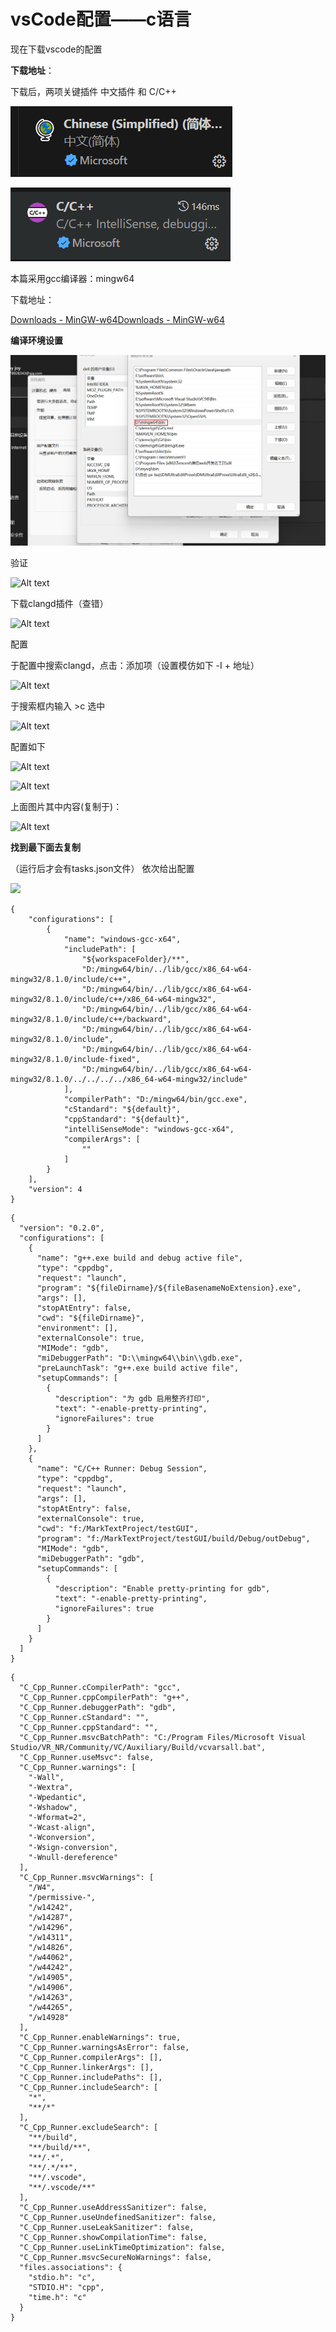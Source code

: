 # vsCode配置——c语言

现在下载vscode的配置

**下载地址**：

下载后，两项关键插件 中文插件 和 C/C++

![Github Image](assets/1d56f55dfa2b6bda3dfdfc9b7ba0d8fa4a707ff1.png)

![Github Image](assets/fcfb2479dd7c8cf0e1d5981da7b928ffbefe25b8.png)

本篇采用gcc编译器：mingw64

下载地址：

[Downloads - MinGW-w64](https://www.mingw-w64.org/downloads/)[Downloads - MinGW-w64](https://www.mingw-w64.org/downloads/)

**编译环境设置**

![](assets/f8b0a2f0e12dbf30f54c65177ac18c7e5ee82180.png)

验证

![Alt text](F:\MarktextPhoto\9fc635831a657cfe8c9fd7b4d33655127899b81c.png)

下载clangd插件（查错）

![Alt text](F:\MarktextPhoto\23fde8c3299bb7ebe4cfe55d41700773201e489d.png)

配置

于配置中搜索clangd，点击：添加项（设置模仿如下 -I + 地址）

![Alt text](F:\MarktextPhoto\a83c465a38f210dd1532b7ec8e43f2baa6fea3a2.png)

于搜索框内输入 >c 选中

![Alt text](F:\MarktextPhoto\7c9d6fa4e980224a105222239cb48156d0cc3637.png)

配置如下

![Alt text](F:\MarktextPhoto\deb3bf12cf5cb57de504c3bbc93f0ad0cce07a8e.png)

![Alt text](F:\MarktextPhoto\83448051d25abadcfbfc2ee2914d485074c6e971.png)

上面图片其中内容(复制于)：

![Alt text](F:\MarktextPhoto\2e4110b8ae74b6645b87170694e0d1007a422a10.png)

**找到最下面去复制**

（运行后才会有tasks.json文件） 依次给出配置

![](F:\MarktextPhoto\2024-08-19-17-55-18-image.png)

```
{
    "configurations": [
        {
            "name": "windows-gcc-x64",
            "includePath": [
                "${workspaceFolder}/**",
                "D:/mingw64/bin/../lib/gcc/x86_64-w64-mingw32/8.1.0/include/c++",
                "D:/mingw64/bin/../lib/gcc/x86_64-w64-mingw32/8.1.0/include/c++/x86_64-w64-mingw32",
                "D:/mingw64/bin/../lib/gcc/x86_64-w64-mingw32/8.1.0/include/c++/backward",
                "D:/mingw64/bin/../lib/gcc/x86_64-w64-mingw32/8.1.0/include",
                "D:/mingw64/bin/../lib/gcc/x86_64-w64-mingw32/8.1.0/include-fixed",
                "D:/mingw64/bin/../lib/gcc/x86_64-w64-mingw32/8.1.0/../../../../x86_64-w64-mingw32/include"
            ],
            "compilerPath": "D:/mingw64/bin/gcc.exe",
            "cStandard": "${default}",
            "cppStandard": "${default}",
            "intelliSenseMode": "windows-gcc-x64",
            "compilerArgs": [
                ""
            ]
        }
    ],
    "version": 4
}
```

```
{
  "version": "0.2.0",
  "configurations": [
    {
      "name": "g++.exe build and debug active file",
      "type": "cppdbg",
      "request": "launch",
      "program": "${fileDirname}/${fileBasenameNoExtension}.exe",
      "args": [],
      "stopAtEntry": false,
      "cwd": "${fileDirname}",
      "environment": [],
      "externalConsole": true,
      "MIMode": "gdb",
      "miDebuggerPath": "D:\\mingw64\\bin\\gdb.exe",
      "preLaunchTask": "g++.exe build active file",
      "setupCommands": [
        {
          "description": "为 gdb 启用整齐打印",
          "text": "-enable-pretty-printing",
          "ignoreFailures": true
        }
      ]
    },
    {
      "name": "C/C++ Runner: Debug Session",
      "type": "cppdbg",
      "request": "launch",
      "args": [],
      "stopAtEntry": false,
      "externalConsole": true,
      "cwd": "f:/MarkTextProject/testGUI",
      "program": "f:/MarkTextProject/testGUI/build/Debug/outDebug",
      "MIMode": "gdb",
      "miDebuggerPath": "gdb",
      "setupCommands": [
        {
          "description": "Enable pretty-printing for gdb",
          "text": "-enable-pretty-printing",
          "ignoreFailures": true
        }
      ]
    }
  ]
}
```

```
{
  "C_Cpp_Runner.cCompilerPath": "gcc",
  "C_Cpp_Runner.cppCompilerPath": "g++",
  "C_Cpp_Runner.debuggerPath": "gdb",
  "C_Cpp_Runner.cStandard": "",
  "C_Cpp_Runner.cppStandard": "",
  "C_Cpp_Runner.msvcBatchPath": "C:/Program Files/Microsoft Visual Studio/VR_NR/Community/VC/Auxiliary/Build/vcvarsall.bat",
  "C_Cpp_Runner.useMsvc": false,
  "C_Cpp_Runner.warnings": [
    "-Wall",
    "-Wextra",
    "-Wpedantic",
    "-Wshadow",
    "-Wformat=2",
    "-Wcast-align",
    "-Wconversion",
    "-Wsign-conversion",
    "-Wnull-dereference"
  ],
  "C_Cpp_Runner.msvcWarnings": [
    "/W4",
    "/permissive-",
    "/w14242",
    "/w14287",
    "/w14296",
    "/w14311",
    "/w14826",
    "/w44062",
    "/w44242",
    "/w14905",
    "/w14906",
    "/w14263",
    "/w44265",
    "/w14928"
  ],
  "C_Cpp_Runner.enableWarnings": true,
  "C_Cpp_Runner.warningsAsError": false,
  "C_Cpp_Runner.compilerArgs": [],
  "C_Cpp_Runner.linkerArgs": [],
  "C_Cpp_Runner.includePaths": [],
  "C_Cpp_Runner.includeSearch": [
    "*",
    "**/*"
  ],
  "C_Cpp_Runner.excludeSearch": [
    "**/build",
    "**/build/**",
    "**/.*",
    "**/.*/**",
    "**/.vscode",
    "**/.vscode/**"
  ],
  "C_Cpp_Runner.useAddressSanitizer": false,
  "C_Cpp_Runner.useUndefinedSanitizer": false,
  "C_Cpp_Runner.useLeakSanitizer": false,
  "C_Cpp_Runner.showCompilationTime": false,
  "C_Cpp_Runner.useLinkTimeOptimization": false,
  "C_Cpp_Runner.msvcSecureNoWarnings": false,
  "files.associations": {
    "stdio.h": "c",
    "STDIO.H": "cpp",
    "time.h": "c"
  }
}
```

```

```
